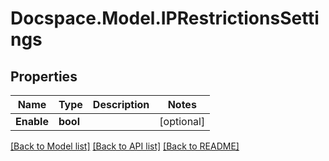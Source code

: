 # Docspace.Model.IPRestrictionsSettings

## Properties

Name | Type | Description | Notes
------------ | ------------- | ------------- | -------------
**Enable** | **bool** |  | [optional] 

[[Back to Model list]](../README.md#documentation-for-models) [[Back to API list]](../README.md#documentation-for-api-endpoints) [[Back to README]](../README.md)

